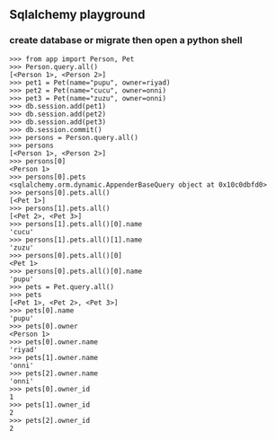 ## Sqlalchemy playground

### create database or migrate then open a python shell

    >>> from app import Person, Pet
    >>> Person.query.all()
    [<Person 1>, <Person 2>]
    >>> pet1 = Pet(name="pupu", owner=riyad)
    >>> pet2 = Pet(name="cucu", owner=onni)
    >>> pet3 = Pet(name="zuzu", owner=onni)
    >>> db.session.add(pet1)
    >>> db.session.add(pet2)
    >>> db.session.add(pet3)
    >>> db.session.commit()
    >>> persons = Person.query.all()
    >>> persons
    [<Person 1>, <Person 2>]
    >>> persons[0]
    <Person 1>
    >>> persons[0].pets
    <sqlalchemy.orm.dynamic.AppenderBaseQuery object at 0x10c0dbfd0>
    >>> persons[0].pets.all()
    [<Pet 1>]
    >>> persons[1].pets.all()
    [<Pet 2>, <Pet 3>]
    >>> persons[1].pets.all()[0].name
    'cucu'
    >>> persons[1].pets.all()[1].name
    'zuzu'
    >>> persons[0].pets.all()[0]
    <Pet 1>
    >>> persons[0].pets.all()[0].name
    'pupu'
    >>> pets = Pet.query.all()
    >>> pets
    [<Pet 1>, <Pet 2>, <Pet 3>]
    >>> pets[0].name
    'pupu'
    >>> pets[0].owner
    <Person 1>
    >>> pets[0].owner.name
    'riyad'
    >>> pets[1].owner.name
    'onni'
    >>> pets[2].owner.name
    'onni'
    >>> pets[0].owner_id
    1
    >>> pets[1].owner_id
    2
    >>> pets[2].owner_id
    2


